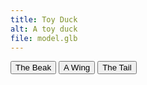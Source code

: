 ```yaml
---
title: Toy Duck
alt: A toy duck
file: model.glb
---
```


<button class="Hotspot" slot="hotspot-3" data-position="0.034086908507172255m 0.035633058045035026m 0.0008323315838707837m" data-normal="0.11076220205426575m 0.9733893287613071m 0.2006114384817127m" data-visibility-attribute="visible">
        <div class="HotspotAnnotation">The Beak</div>
</button>

<button class="Hotspot" slot="hotspot-4" data-position="-0.0077982119614389955m -0.008128374324366697m -0.034137767670381604m" data-normal="-0.2165819895695754m 0.2073173991125989m -0.9539977661500428m" data-visibility-attribute="visible">
        <div class="HotspotAnnotation">A Wing</div>
</button>

<button class="Hotspot" slot="hotspot-5" data-position="-0.04329843722003483m 0.011786457618276569m 0.0029983665888340706m" data-normal="-0.7752145503176167m 0.6212154023517756m 0.11460290073456728m" data-visibility-attribute="visible">
    <div class="HotspotAnnotation">The Tail</div>
</button>
